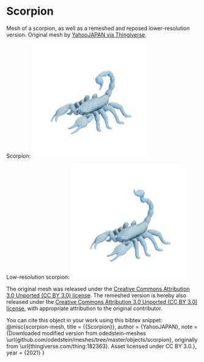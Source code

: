 # Scorpion

Mesh of a scorpion, as well as a remeshed and reposed lower-resolution version.
Original mesh by [YahooJAPAN via Thingiverse](https://www.thingiverse.com/thing:182363).

Scorpion:
![scorpion](scorpion.png)

Low-resolution scorpion:
![scorpion_low_resolution](scorpion_low_resolution.png)

The original mesh was released under the [Creative Commons Attribution 3.0 Unported (CC BY 3.0) license](https://creativecommons.org/licenses/by/3.0/).
The remeshed version is hereby also released under the [Creative Commons Attribution 3.0 Unported (CC BY 3.0) license](https://creativecommons.org/licenses/by/3.0/), with appropriate attribution to the original contributor.

You can cite this object in your work using this bibtex snippet:
    @misc{scorpion-mesh,
      title = {{Scorpion}},
      author = {YahooJAPAN},
      note = {Downloaded modified version from odedstein-meshes \url{github.com/odedstein/meshes/tree/master/objects/scorpion}, originally from \url{thingiverse.com/thing:182363}. Asset licensed under CC BY 3.0.},
      year = {2021}
    }
